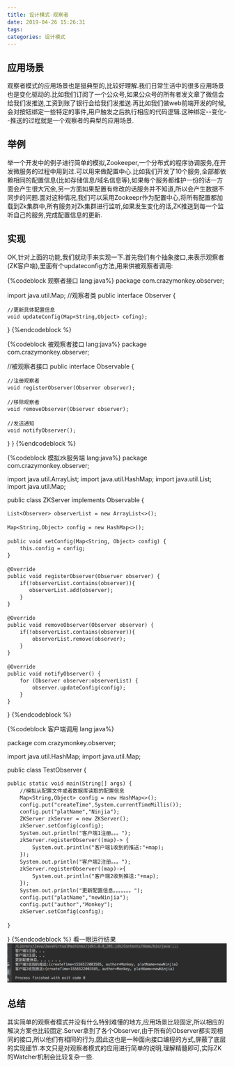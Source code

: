 ```yaml
---
title: 设计模式-观察者
date: 2019-04-26 15:26:31
tags:
categories: 设计模式
---
```

## 应用场景
观察者模式的应用场景也是挺典型的,比较好理解.我们日常生活中的很多应用场景也是变化驱动的.比如我们订阅了一个公众号,如果公众号的所有者发文章了微信会给我们发推送,工资到账了银行会给我们发推送.再比如我们做web前端开发的时候,会对按钮绑定一些特定的事件,用户触发之后执行相应的代码逻辑.这种绑定--变化--推送的过程就是一个观察者的典型的应用场景.
## 举例
举一个开发中的例子进行简单的模拟,Zookeeper,一个分布式的程序协调服务,在开发微服务的过程中用到过.可以用来做配置中心.比如我们开发了10个服务,全部都依赖相同的配置信息(比如存储信息/域名信息等),如果每个服务都维护一份的话一方面会产生很大冗余,另一方面如果配置有修改的话服务并不知道,所以会产生数据不同步的问题.面对这种情况,我们可以采用Zookeepr作为配置中心,将所有配置都加载到Zk集群中,所有服务对Zk集群进行监听,如果发生变化的话,ZK推送到每一个监听自己的服务,完成配置信息的更新.
## 实现
OK,针对上面的功能,我们就动手来实现一下.首先我们有个抽象接口,来表示观察者(ZK客户端),里面有个updateconfig方法,用来供被观察者调用:

{%codeblock 观察者接口 lang:java%}
package com.crazymonkey.observer;

import java.util.Map;
//观察者类
public interface Observer {

    //更新具体配置信息
    void updateConfig(Map<String,Object> cofing);

}
{%endcodeblock %}

{%codeblock 被观察者接口 lang:java%}
package com.crazymonkey.observer;

//被观察者接口
public interface Observable {

    //注册观察者
    void registerObserver(Observer observer);

    //移除观察者
    void removeObserver(Observer observer);

    //发送通知
    void notifyObserver();

}
}
{%endcodeblock %}

{%codeblock 模拟zk服务端 lang:java%}
package com.crazymonkey.observer;

import java.util.ArrayList;
import java.util.HashMap;
import java.util.List;
import java.util.Map;

public class ZKServer implements Observable {

    List<Observer> observerList = new ArrayList<>();

    Map<String,Object> config = new HashMap<>();

    public void setConfig(Map<String, Object> config) {
        this.config = config;
    }

    @Override
    public void registerObserver(Observer observer) {
        if(!observerList.contains(observer)){
           observerList.add(observer);
        }
    }

    @Override
    public void removeObserver(Observer observer) {
        if(!observerList.contains(observer)){
            observerList.remove(observer);
        }
    }
    
    @Override
    public void notifyObserver() {
        for (Observer observer:observerList) {
            observer.updateConfig(config);
        }
    }
}
{%endcodeblock %}


{%codeblock 客户端调用 lang:java%}

package com.crazymonkey.observer;

import java.util.HashMap;
import java.util.Map;

public class TestObserver {

    public static void main(String[] args) {
        //模拟从配置文件或者数据库读取的配置信息
        Map<String,Object> config = new HashMap<>();
        config.put("createTime",System.currentTimeMillis());
        config.put("platName","Ninjia");
        ZKServer zkServer = new ZKServer();
        zkServer.setConfig(config);
        System.out.println("客户端1注册。。。");
        zkServer.registerObserver((map)-> {
            System.out.println("客户端1收到的推送:"+map);
        });
        System.out.println("客户端2注册。。。");
        zkServer.registerObserver((map)->{
            System.out.println("客户端2收到推送:"+map);
        });
        System.out.println("更新配置信息。。。。。。。");
        config.put("platName","newNinjia");
        config.put("author","Monkey");
        zkServer.setConfig(config);

    }
}
{%endcodeblock %}
看一眼运行结果
<img src='设计模式-观察者/observerresult.png'>
## 总结
其实简单的观察者模式并没有什么特别难懂的地方,应用场景比较固定,所以相应的解决方案也比较固定.Server拿到了各个Observer,由于所有的Observer都实现相同的接口,所以他们有相同的行为,因此这也是一种面向接口编程的方式,屏蔽了底层的实现细节.本文只是对观察者模式的应用进行简单的说明,理解精髓即可,实际ZK的Watcher机制会比较复杂一些.
